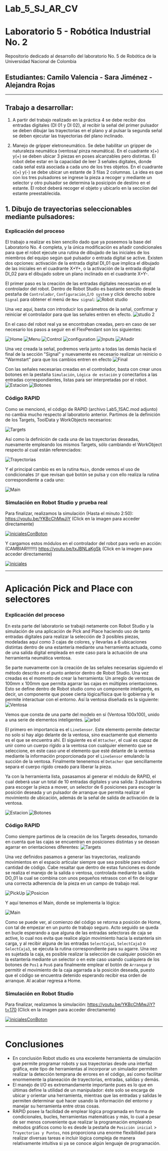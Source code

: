 # Lab_5_SJ_AR_CV

# Laboratorio 5 - Robótica Industrial No. 2
Repositorio dedicado al desarrollo del laboratorio No. 5 de Robótica de la Universidad Nacional de Colombia
## Estudiantes: Camilo Valencia - Sara Jiménez - Alejandra Rojas
***
## Trabajo a desarrollar:

1. A partir del trabajo realizado en la práctica 4 se debe recibir dos entradas digitales (DI 01 y DI 02),
al recibir la señal del primer pulsador se deben dibujar las trayectorias en el plano y al pulsar la segunda
señal se deben ejecutar las trayectorias del plano inclinado.

2. Manejo de gripper eletroneumático. Se debe habilitar un gripper de naturaleza neumática (ventosa/
pinza neumática). En el cuadrante x(+) y(+) se deben ubicar 3 piezas en poses alcanzables pero distintas.
El robot debe estar en la capacidad de leer 3 señales digitales, donde cada señal está asociada a cada uno
de los tres objetos. En el cuadrante x(+) y(-) se debe ubicar un estante de 3 filas 2 columnas. La idea es
que con los tres pulsadores se ingrese la pieza a recoger y mediante un selector y otro pulsador se determina
la posicipón de destino en el estante. El robot deberá recoger el objeto y ubicarlo en la secciíon del estante
preestablecida.



## 1. Dibujo de trayectorias seleccionables mediante pulsadores:

### Explicación del proceso
El trabajo a realizar es bien sencillo dado que ya poseemos la base del Laboratorio No. 4 completa, y la única modificación es añadir condicionales para que el robot ejecute una rutina de dibujado de las iniciales de los miembros del equipo según qué pulsador o entrada digital se active. Existen dos opciones: activación de la entrada digital DI_01 que implica el dibujado de las iniciales en el cuadrante X+Y+, o la activación de la entrada digital DI_02 para el dibujado sobre un plano inclinado en el cuadrante X+Y-.

El primer paso es la creación de las entradas digitales necesarias en el controlador del robot.
Dentro de Robot Studio es bastante sencillo desde la pestaña de `Controlador`, `Configuración`,`I/O system` y click derecho sobre `Signal` para obtener el menú de `New signal`:
![Robot studio](https://user-images.githubusercontent.com/55710287/177644681-551582dc-3816-4bd3-831a-6d2d07371ed0.png)

Una vez aquí, basta con introducir los parámetros de la señal, confirmar y reiniciar el controlador para que las señales entren en efecto.
![studio 2](https://user-images.githubusercontent.com/55710287/177645066-ce12fb4b-82e9-45f7-a853-6017f8a0c42e.png)

En el caso del robot real ya se encontraban creadas, pero en caso de ser necesario los pasos a seguir en el FlexPendant son los siguientes:

![Home](https://user-images.githubusercontent.com/55710287/177643824-22a90d09-ba42-412b-8ad3-ab0a5969cbfe.png)
![Menu](https://user-images.githubusercontent.com/55710287/177643829-92e6d99a-a46d-4683-a3e6-f31abfd9da43.png)
![Control](https://user-images.githubusercontent.com/55710287/177643834-5846a5bc-c0c1-4636-974c-2373d3d57556.png)
![configuration](https://user-images.githubusercontent.com/55710287/177643837-8e0c3673-f366-4e51-8e47-a2c34a8202c9.png)
![Inputs](https://user-images.githubusercontent.com/55710287/177643853-50167fcf-8afd-4003-a1a7-288525975119.png)
![Añadir](https://user-images.githubusercontent.com/55710287/177643865-8b880858-bbea-4498-b59f-c63ee2f5e888.png)

Una vez creada la señal, podremos verla junto a todas las demás hacia el final de la sección "Signal" y nuevamente es necesario realizar un reinicio o "Warmstart" para que los cambios entren en efecto
![Final](https://user-images.githubusercontent.com/55710287/177643872-38b7ace2-a124-43ad-a5de-03ed66f2fc99.png)

Con las señales necesarias creadas en el controlador, basta con crear unos botones en la pestaña `Simulación`, `Lógica de estación` y conectarlos a las entradas correspondientes, listas para ser interpretadas por el robot.
![Estacion](https://user-images.githubusercontent.com/55710287/177656022-291d7873-1e68-4e8b-b604-c9e463832f07.png)
![Botones](https://user-images.githubusercontent.com/55710287/177656025-39ea9a41-93dc-4363-82c4-da225bf68605.png)


### Código RAPID
Como se mencionó, el código de RAPID (archivo Lab5_1SAC.mod adjunto) no cambia mucho respecto al laboratorio anterior. Partimos de la definición de los Targets, ToolData y WorkObjects necesarios:

![Targets](https://user-images.githubusercontent.com/55710287/177645946-edc660ab-a923-4d46-96c6-7266da39e60d.png)

Así como la definición de cada una de las trayectorias deseadas, nuevamente empleando los mismos Targets, sólo cambiando el WorkObject respecto al cual están referenciados:

![Trayectorias](https://user-images.githubusercontent.com/55710287/177646077-c38958cb-478d-42d7-895f-f917efb90c6c.png)

Y el principal cambio es en la rutina `Main`, donde vemos el uso de condicionales `IF` que revisan qué botón se pulsa y con ello realiza la rutina correspondiente a cada uno:

![Main](https://user-images.githubusercontent.com/55710287/177646226-cd805962-3a3a-4b90-8e5f-41758919a052.png)


### Simulación en Robot Studio y prueba real
Para finalizar, realizamos la simulación (Hasta el minuto 2:50):
https://youtu.be/YKBcChMwJiY
(Click en la imagen para acceder directamente)

[![inicialesConBoton](https://img.youtube.com/vi/YKBcChMwJiY/mqdefault.jpg)](https://youtu.be/YKBcChMwJiY) 


Y cargamos estos módulos en el controlador del robot para verlo en acción: (CAMBIAR!!!!!!!)
https://youtu.be/txJBNLaKgSk
(Click en la imagen para acceder directamente)

[![iniciales](https://img.youtube.com/vi/txJBNLaKgSk/mqdefault.jpg)](https://youtu.be/txJBNLaKgSk) 
***
# Aplicación Pick and Place con selectores

### Explicación del proceso
En esta parte del laboratorio se trabajó netamente con Robot Studio y la simulación de una aplicación de Pick and Place haciendo uso de tanto entradas digitales para realizar la selección de 3 posibles piezas, modeladas aquí como 3 cajas de colores, y llevarlas a 6 ubicaciones distintas dentro de una estantería mediante una herramienta actuada, como de una salida digital empleada en este caso para la actuación de una herramienta neumática ventosa.

Se parte nuevamente con la creación de las señales necesarias siguiendo el método descrito en el punto anterior dentro de Robot Studio. Una vez creadas es el momento de crear la herramienta: Un arreglo de ventosas de 100mm x 100mm que permita agarrar las cajas en múltiples orientaciones. Esto se define dentro de Robot studio como un componente inteligente, es decir, un componente que posee cierta lógica/física que lo gobierna y le permite interactuar con el entorno. 
Así la ventosa diseñada es la siguiente:
![Ventosa](https://user-images.githubusercontent.com/55710287/177655070-30a8d15e-4f41-40c2-9f04-60b23c6b3be8.png)

Vemos que consta de una parte del modelo en sí (Ventosa 100x100), unido a una serie de elementos inteligentes. 
![arbol](https://user-images.githubusercontent.com/55710287/177655075-4b4a2046-18fc-4045-968e-65bc838cfdd5.png)

El primero en importancia es el `LineSensor`. Este elemento permite detectar no solo si hay algo delante de la ventosa, sino exactamente qué elemento es el que se encuentra ahí. El siguiente es el `Attacher`, el cual es capaz de unir como un cuerpo rígido a la ventosa con cualquier elemento que se seleccione, en este caso une el elemento que esté delante de la ventosa mediante la información proporcionada por el `LineSensor` emulando la succión de la ventosa. Finalmente tenenemos el `Detacher` que sencillamente separa el cuerpo rígido creado para liberar la pieza.

Ya con la herramienta lista, pasasamos al generar el módulo de RAPID, el cual deberá usar un total de 10 entradas digitales y una salida: 3 pulsadores para escoger la pieza a mover, un selector de 6 posiciones para escoger la posición deseada y un pulsador de arranque que permita realizar el movimiento de ubicación, además de la señal de salida de activación de la ventosa.

![Estacion](https://user-images.githubusercontent.com/55710287/177655839-09bc4c90-9c1a-4a51-a670-967461ff9396.png)
![Botones](https://user-images.githubusercontent.com/55710287/177655836-b81159b4-e0c7-454a-8e5d-a2a1c42c0879.png)


### Código RAPID
Como siempre partimos de la creación de los Targets deseados, tomando en cuenta que las cajas se encuentran en posiciones distintas y se desean agarrar en orientaciones diferentes:
![Targets](https://user-images.githubusercontent.com/55710287/177656469-3a669720-c699-4e64-934c-a31c4f9ccf56.png)

Una vez definidos pasamos a generar las trayectorias, realizando movimientos en el espacio articular siempre que sea posible para reducir cantidad de código. Cabe resaltar que dentro de estas funciones es donde se realiza el manejo de la salida o ventosa, controlada mediante la salida DO_01 la cual se combina con unos pequeños retrasos con el fin de lograr una correcta adherencia de la pieza en un campo de trabajo real.

![PickUp](https://user-images.githubusercontent.com/55710287/177656769-b6a61f49-fd5d-4c44-9fc2-db0ee68cebc1.png)
![Posicion](https://user-images.githubusercontent.com/55710287/177656774-7c4504ea-9304-45fd-b65b-4e7b4630f54e.png)

Y aquí tenemos el Main, donde se implementa la lógica:

![Main](https://user-images.githubusercontent.com/55710287/177656826-37fc10a9-53fe-4243-91bb-0f9ed2240c94.png)

Como se puede ver, al comienzo del código se retorna a posición de Home, con tal de empezar en un punto de trabajo seguro. Acto seguido se queda en bucle esperando a que alguna de las entradas selectoras de caja se active, lo cual nos evita que realice algún movimiento hacia la estantería sin carga, y al recibir alguna de las entradas `SelectCaja1`, `SelectCaja3` o `SelectCaja3`, se ejecuta la rutina correspondiente para su agarre. Una vez es sujetada la caja, es posible realizar la selección de cualquier posición en la estantería mediante un selector o en este caso usando cualquiera de los botones de `Pos1` a `Pos6` para finalmente emplear el botón de `Arranque` y permitir el movimiento de la caja agarrada a la posición deseada, puesto que el código se encuentra detenido esperando recibir esa orden de arranque. Al acabar regresa a Home.

### Simulación en Robot Studio

Para finalizar, realizamos la simulación:
https://youtu.be/YKBcChMwJiY?t=170
(Click en la imagen para acceder directamente)

[![inicialesConBoton](https://img.youtube.com/vi/YKBcChMwJiY/mqdefault.jpg)](https://youtu.be/YKBcChMwJiY?t=170) 

***

# Conclusiones
- En conclusión Robot studio es una excelente herramienta de simulación que permite programar robots y sus trayectorias desde una interfaz gráfica, este tipo de herramientas al incorporar un simulador permiten realizar la detección temprana de errores en el código, así como facilitar enormemente la planeación de trayectorias, entradas, salidas y demás.
- El manejo de I/O es extremandamente importante pues es lo que en últimas define la utilidad de un manipulador: éste solo se encarga de  ubicar y orientar una herramienta, mientras que las entradas y salidas le permiten determinar qué hacer usando la información del entorno y manejar su herramienta entre otras cosas.
- RAPID posee la facilidad de emplear lógica programada en forma de condicionales, bucles, herramientas matemáticas y más, lo cual a pesar de ser menos conveniente que realizar la programación empleando métodos gráficos como lo es desde la pestaña de `Posición inicial` > `Trayectorias y Puntos`, nos proporciona una enorme flexibilidad para realizar diversas tareas e incluir lógica compleja de manera relativamente intuitiva si ya se conoce algún lenguaje de programación.
